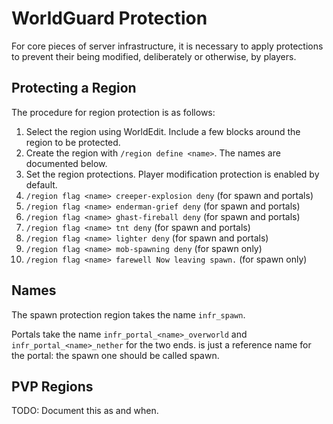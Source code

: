 WorldGuard Protection
=====================

For core pieces of server infrastructure, it is necessary to apply protections to prevent their being modified, deliberately or otherwise, by players.

Protecting a Region
-------------------

The procedure for region protection is as follows:

1. Select the region using WorldEdit. Include a few blocks around the region to be protected.
2. Create the region with `/region define <name>`. The names are documented below.
3. Set the region protections. Player modification protection is enabled by default.
  1. `/region flag <name> creeper-explosion deny` (for spawn and portals)
  2. `/region flag <name> enderman-grief deny` (for spawn and portals)
  3. `/region flag <name> ghast-fireball deny` (for spawn and portals)
  4. `/region flag <name> tnt deny` (for spawn and portals)
  5. `/region flag <name> lighter deny` (for spawn and portals)
  6. `/region flag <name> mob-spawning deny` (for spawn only)
  7. `/region flag <name> farewell Now leaving spawn.` (for spawn only)

Names
-----

The spawn protection region takes the name `infr_spawn`.

Portals take the name `infr_portal_<name>_overworld` and `infr_portal_<name>_nether` for the two ends. <name> is just a reference name for the portal: the spawn one should be called spawn.

PVP Regions
-----------

TODO: Document this as and when.
